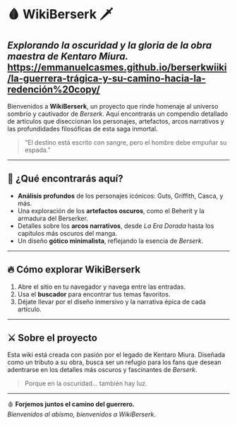 
# 🩸 **WikiBerserk** 🗡️  
*Explorando la oscuridad y la gloria de la obra maestra de Kentaro Miura.*
https://emmanuelcasmes.github.io/berserkwiiki/la-guerrera-trágica-y-su-camino-hacia-la-redención%20copy/
---

Bienvenidos a **WikiBerserk**, un proyecto que rinde homenaje al universo sombrío y cautivador de *Berserk*. Aquí encontrarás un compendio detallado de artículos que diseccionan los personajes, artefactos, arcos narrativos y las profundidades filosóficas de esta saga inmortal.

> “El destino está escrito con sangre, pero el hombre debe empuñar su espada.”  

---

## 🏰 **¿Qué encontrarás aquí?**  
- **Análisis profundos** de los personajes icónicos: Guts, Griffith, Casca, y más.  
- Una exploración de los **artefactos oscuros**, como el Beherit y la armadura del Berserker.  
- Detalles sobre los **arcos narrativos**, desde *La Era Dorada* hasta los capítulos más oscuros del manga.  
- Un diseño **gótico minimalista**, reflejando la esencia de *Berserk*.  

---

## 🔥 **Cómo explorar WikiBerserk**  
1. Abre el sitio en tu navegador y navega entre las entradas.  
2. Usa el **buscador** para encontrar tus temas favoritos.  
3. Déjate llevar por el diseño inmersivo y la narrativa épica de cada artículo.  

---

## ⚔️ **Sobre el proyecto**  
Esta wiki está creada con pasión por el legado de Kentaro Miura. Diseñada como un tributo a su obra, busca ser un refugio para los fans que desean adentrarse en los detalles más oscuros y fascinantes de *Berserk*.  

> Porque en la oscuridad… también hay luz.  

---

🩸 **Forjemos juntos el camino del guerrero.**  
*Bienvenidos al abismo, bienvenidos a WikiBerserk.*  


